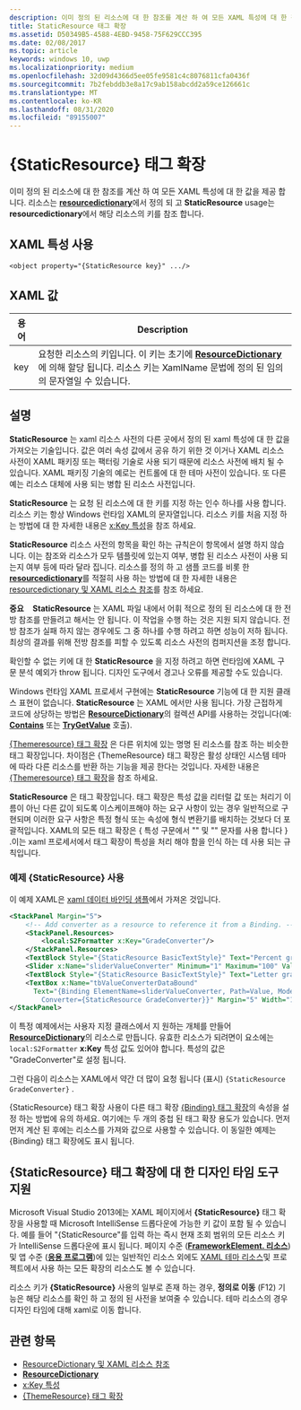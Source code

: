 ```yaml
---
description: 이미 정의 된 리소스에 대 한 참조를 계산 하 여 모든 XAML 특성에 대 한 값을 제공 합니다. 리소스는 ResourceDictionary에서 정의 되 고 StaticResource usage는 ResourceDictionary에서 해당 리소스의 키를 참조 합니다.
title: StaticResource 태그 확장
ms.assetid: D50349B5-4588-4EBD-9458-75F629CCC395
ms.date: 02/08/2017
ms.topic: article
keywords: windows 10, uwp
ms.localizationpriority: medium
ms.openlocfilehash: 32d09d4366d5ee05fe9581c4c8076811cfa0436f
ms.sourcegitcommit: 7b2febddb3e8a17c9ab158abcdd2a59ce126661c
ms.translationtype: MT
ms.contentlocale: ko-KR
ms.lasthandoff: 08/31/2020
ms.locfileid: "89155007"
---
```

# <a name="staticresource-markup-extension"></a>{StaticResource} 태그 확장


이미 정의 된 리소스에 대 한 참조를 계산 하 여 모든 XAML 특성에 대 한 값을 제공 합니다. 리소스는 [**resourcedictionary**](/uwp/api/Windows.UI.Xaml.ResourceDictionary)에서 정의 되 고 **StaticResource** usage는 **resourcedictionary**에서 해당 리소스의 키를 참조 합니다.

## <a name="xaml-attribute-usage"></a>XAML 특성 사용

``` syntax
<object property="{StaticResource key}" .../>
```

## <a name="xaml-values"></a>XAML 값

| 용어 | Description |
|------|-------------|
| key | 요청한 리소스의 키입니다. 이 키는 초기에 [**ResourceDictionary**](/uwp/api/Windows.UI.Xaml.ResourceDictionary)에 의해 할당 됩니다. 리소스 키는 XamlName 문법에 정의 된 임의의 문자열일 수 있습니다. |

## <a name="remarks"></a>설명

**StaticResource** 는 xaml 리소스 사전의 다른 곳에서 정의 된 xaml 특성에 대 한 값을 가져오는 기술입니다. 값은 여러 속성 값에서 공유 하기 위한 것 이거나 XAML 리소스 사전이 XAML 패키징 또는 팩터링 기술로 사용 되기 때문에 리소스 사전에 배치 될 수 있습니다. XAML 패키징 기술의 예로는 컨트롤에 대 한 테마 사전이 있습니다. 또 다른 예는 리소스 대체에 사용 되는 병합 된 리소스 사전입니다.

**StaticResource** 는 요청 된 리소스에 대 한 키를 지정 하는 인수 하나를 사용 합니다. 리소스 키는 항상 Windows 런타임 XAML의 문자열입니다. 리소스 키를 처음 지정 하는 방법에 대 한 자세한 내용은 [x:Key 특성](x-key-attribute.md)을 참조 하세요.

**StaticResource** 리소스 사전의 항목을 확인 하는 규칙은이 항목에서 설명 하지 않습니다. 이는 참조와 리소스가 모두 템플릿에 있는지 여부, 병합 된 리소스 사전이 사용 되는지 여부 등에 따라 달라 집니다. 리소스를 정의 하 고 샘플 코드를 비롯 한 [**resourcedictionary**](/uwp/api/Windows.UI.Xaml.ResourceDictionary)를 적절히 사용 하는 방법에 대 한 자세한 내용은 [resourcedictionary 및 XAML 리소스 참조](../design/controls-and-patterns/resourcedictionary-and-xaml-resource-references.md)를 참조 하세요.

**중요**    **StaticResource** 는 XAML 파일 내에서 어휘 적으로 정의 된 리소스에 대 한 전방 참조를 만들려고 해서는 안 됩니다. 이 작업을 수행 하는 것은 지원 되지 않습니다. 전방 참조가 실패 하지 않는 경우에도 그 중 하나를 수행 하려고 하면 성능이 저하 됩니다. 최상의 결과를 위해 전방 참조를 피할 수 있도록 리소스 사전의 컴퍼지션을 조정 합니다.

확인할 수 없는 키에 대 한 **StaticResource** 을 지정 하려고 하면 런타임에 XAML 구문 분석 예외가 throw 됩니다. 디자인 도구에서 경고나 오류를 제공할 수도 있습니다.

Windows 런타임 XAML 프로세서 구현에는 **StaticResource** 기능에 대 한 지원 클래스 표현이 없습니다. **StaticResource** 는 XAML 에서만 사용 됩니다. 가장 근접하게 코드에 상당하는 방법은 [**ResourceDictionary**](/uwp/api/Windows.UI.Xaml.ResourceDictionary)의 컬렉션 API를 사용하는 것입니다(예: [**Contains**](/uwp/api/windows.ui.xaml.resourcedictionary.contains) 또는 [**TryGetValue**](/uwp/api/windows.ui.xaml.resourcedictionary.trygetvalue) 호출).

[{Themeresource} 태그 확장](themeresource-markup-extension.md) 은 다른 위치에 있는 명명 된 리소스를 참조 하는 비슷한 태그 확장입니다. 차이점은 {ThemeResource} 태그 확장은 활성 상태인 시스템 테마에 따라 다른 리소스를 반환 하는 기능을 제공 한다는 것입니다. 자세한 내용은 [{Themeresource} 태그 확장](themeresource-markup-extension.md)을 참조 하세요.

**StaticResource** 은 태그 확장입니다. 태그 확장은 특성 값을 리터럴 값 또는 처리기 이름이 아닌 다른 값이 되도록 이스케이프해야 하는 요구 사항이 있는 경우 일반적으로 구현되며 이러한 요구 사항은 특정 형식 또는 속성에 형식 변환기를 배치하는 것보다 더 포괄적입니다. XAML의 모든 태그 확장은 \{ 특성 구문에서 "" 및 "" 문자를 사용 합니다 \} .이는 xaml 프로세서에서 태그 확장이 특성을 처리 해야 함을 인식 하는 데 사용 되는 규칙입니다.

### <a name="an-example-staticresource-usage"></a>예제 {StaticResource} 사용

이 예제 XAML은 [xaml 데이터 바인딩 샘플](https://github.com/Microsoft/Windows-universal-samples/tree/master/Samples/XamlBind)에서 가져온 것입니다.

```xml
<StackPanel Margin="5">
    <!-- Add converter as a resource to reference it from a Binding. --> 
    <StackPanel.Resources>
        <local:S2Formatter x:Key="GradeConverter"/>
    </StackPanel.Resources>
    <TextBlock Style="{StaticResource BasicTextStyle}" Text="Percent grade:" Margin="5" />
    <Slider x:Name="sliderValueConverter" Minimum="1" Maximum="100" Value="70" Margin="5"/>
    <TextBlock Style="{StaticResource BasicTextStyle}" Text="Letter grade:" Margin="5"/>
    <TextBox x:Name="tbValueConverterDataBound"
      Text="{Binding ElementName=sliderValueConverter, Path=Value, Mode=OneWay,  
        Converter={StaticResource GradeConverter}}" Margin="5" Width="150"/> 
</StackPanel> 
```

이 특정 예제에서는 사용자 지정 클래스에서 지 원하는 개체를 만들어 [**ResourceDictionary**](/uwp/api/Windows.UI.Xaml.ResourceDictionary)의 리소스로 만듭니다. 유효한 리소스가 되려면이 요소에는 `local:S2Formatter` **x:Key** 특성 값도 있어야 합니다. 특성의 값은 "GradeConverter"로 설정 됩니다.

그런 다음이 리소스는 XAML에서 약간 더 많이 요청 됩니다 (표시) `{StaticResource GradeConverter}` .

{StaticResource} 태그 확장 사용이 다른 태그 확장 [{Binding} 태그 확장](binding-markup-extension.md)의 속성을 설정 하는 방법에 유의 하세요. 여기에는 두 개의 중첩 된 태그 확장 용도가 있습니다. 먼저 먼저 계산 된 후에는 리소스를 가져와 값으로 사용할 수 있습니다. 이 동일한 예제는 {Binding} 태그 확장에도 표시 됩니다.

## <a name="design-time-tools-support-for-the-staticresource-markup-extension"></a>**{StaticResource}** 태그 확장에 대 한 디자인 타임 도구 지원

Microsoft Visual Studio 2013에는 XAML 페이지에서 **{StaticResource}** 태그 확장을 사용할 때 Microsoft IntelliSense 드롭다운에 가능한 키 값이 포함 될 수 있습니다. 예를 들어 "{StaticResource"를 입력 하는 즉시 현재 조회 범위의 모든 리소스 키가 IntelliSense 드롭다운에 표시 됩니다. 페이지 수준 ([**FrameworkElement. 리소스**](/uwp/api/windows.ui.xaml.frameworkelement.resources)) 및 앱 수준 ([**응용 프로그램**](/uwp/api/windows.ui.xaml.application.resources))에 있는 일반적인 리소스 외에도 [XAML 테마 리소스](../design/controls-and-patterns/xaml-theme-resources.md)및 프로젝트에서 사용 하는 모든 확장의 리소스도 볼 수 있습니다.

리소스 키가 **{StaticResource}** 사용의 일부로 존재 하는 경우, **정의로 이동** (F12) 기능은 해당 리소스를 확인 하 고 정의 된 사전을 보여줄 수 있습니다. 테마 리소스의 경우 디자인 타임에 대해 xaml로 이동 합니다.

## <a name="related-topics"></a>관련 항목

* [ResourceDictionary 및 XAML 리소스 참조](../design/controls-and-patterns/resourcedictionary-and-xaml-resource-references.md)
* [**ResourceDictionary**](/uwp/api/Windows.UI.Xaml.ResourceDictionary)
* [x:Key 특성](x-key-attribute.md)
* [{ThemeResource} 태그 확장](themeresource-markup-extension.md)
